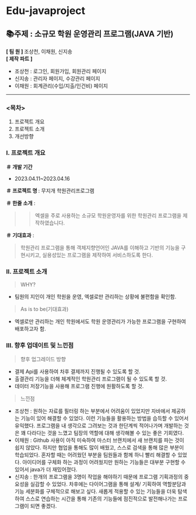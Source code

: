 # Edu-javaproject

## 📚주제 : 소규모 학원 운영관리 프로그램(JAVA 기반)
<strong> [ 팀 원 ] </strong>
조상천, 이채원, 신지송 <br>
<strong> [ 제작 파트 ] </strong> <br>
  * 조상천 : 로그인, 회원가입, 회원관리 페이지 <br>
  * 신지송 : 관리자 페이지, 수강관리 페이지 <br>
  * 이채원 : 회계관리(수입/지출/인건비) 페이지
<hr> 

### <목차>
1. 프로젝트 개요
2. 프로젝트 소개
3. 개선방향

<h3>Ⅰ. 프로젝트 개요 </h3>

<strong> ＃ 개발 기간 </strong> <br>
- 2023.04.11~2023.04.16

<strong> ＃ 프로젝트 명 </strong> : 무지개 학원관리프로그램

<strong> ＃ 한줄 소개</strong> : 
>> 엑셀을 주로 사용하는 소규모 학원운영자를 위한 학원관리 프로그램을 제작하였습니다.

<strong> ＃ 기대효과</strong> : 
> 학원관리 프로그램을 통해 객체지향언어인 JAVA를 이해하고 기반의 기능을 구현시키고, 실용성있는 프로그램을 제작하여 서비스하도록 한다.

<h3> Ⅱ. 프로젝트 소개 </h3>

> WHY? 
 - 팀원의 지인이 개인 학원을 운영, 엑셀로만 관리하는 상황에 불편함을 확인함.
 
> As is to be(기대효과)
  - 엑셀로만 관리하는 개인 학원에서도 학원 운영관리가 가능한 프로그램을 구현하여 배포하고자 함.
  
  
<h3> III. 향후 업데이트 및 느낀점 </h3>  
  
 > 향후 업그레이드 방향
  - 결제 Api를 사용하여 차후 결제까지 진행될 수 있도록 할 것.
  - 출결관리 기능을 더해 체계적인 학원관리 프로그램이 될 수 있도록 할 것.
  - 데이터 저장기능을 사용해 프로그램 진행에 원활하도록 할 것.

 > 느낀점
  - 조상천 : 원하는 자료를 필터링 하는 부분에서 어려움이 있었지만 자바에서 제공하는 기능이  있어 해결할 수 있었다. 
이런 기능들을  활용하는 방법을 습득할 수 있어서 유익했다. 프로그램을 내 생각으로 그려보는 것과 한단계씩 적어나가며 개발하는 것은 꽤 다라다는 것을 느꼈고 팀장의 역할에 대해 생각해볼 수 있는 좋은 기회였다.
  - 이채원 : Github 사용이 아직 미숙하여
마스터 브랜치에서 새 브랜치를 파는 것이 쉽지 않았다. 하지만 협업을 통해도 많이 배웠고, 스스로 검색을 통해 많은 부분이 학습되었다. 혼자할 때는 어려웠던 부분을  팀원들과 함께 하니 빨리 해결할 수 있었다. 아이디어를 구체화 하는 과정이 어려웠지만 원하는 기능들은 대부분 구현할 수 있어서 java가 더 재밌어졌다. 
  - 신지송 : 한개의 프로그램을 3명이 작업을 해야하기 때문에 프로그램 기획과정의 중요성을 실감할 수 있었다. 
차후에는 다이어그램을 통해 설계/ 기획하여 역할분담과 기능 세분화를 구체적으로 해보고 싶다. 새롭게 적용할 수 있는 기능들을 더욱 탐색하여 스스로 연습하는 시간을 통해 기존의 기능들에 점진적으로 발전해나가는 프로그램이 되면 좋겠다.
